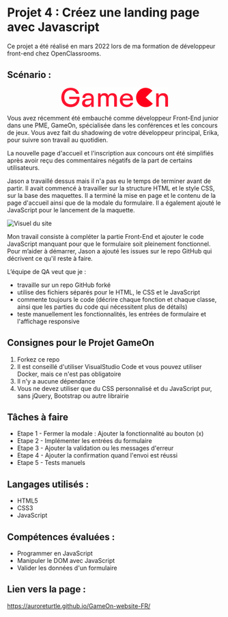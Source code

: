 # Projet 4 : Créez une landing page avec Javascript
Ce projet a été réalisé en mars 2022 lors de ma formation de développeur front-end chez OpenClassrooms.

## Scénario :

<p align="center">
  <img src="image/Logo.png">
</p> 

Vous avez récemment été embauché comme développeur Front-End junior dans une PME, GameOn, spécialisée dans les conférences et les concours de jeux. Vous avez fait du shadowing de votre développeur principal, Erika, pour suivre son travail au quotidien.

La nouvelle page d'accueil et l'inscription aux concours ont été simplifiés après avoir reçu des commentaires négatifs de la part de certains utilisateurs. 

Jason a travaillé dessus mais il n'a pas eu le temps de terminer avant de partir. Il avait commencé à travailler sur la structure HTML et le style CSS, sur la base des maquettes. Il a terminé la mise en page et le contenu de la page d'accueil ainsi que de la modale du formulaire. Il a également ajouté le JavaScript pour le lancement de la maquette.

![Visuel du site](https://user.oc-static.com/upload/2021/12/15/16395717662959_HomePage.png)

Mon travail consiste à compléter la partie Front-End et ajouter le code JavaScript manquant pour que le formulaire soit pleinement fonctionnel. Pour m’aider à démarrer, Jason a ajouté les issues sur le repo GitHub qui décrivent ce qu'il reste à faire. 

L’équipe de QA veut que je : 
* travaille sur un repo GitHub forké 
* utilise des fichiers séparés pour le HTML, le CSS et le JavaScript 
* commente toujours le code (décrire chaque fonction et chaque classe, ainsi que les parties du code qui nécessitent plus de détails) 
* teste manuellement les fonctionnalités, les entrées de formulaire et l'affichage responsive


## Consignes pour le Projet GameOn
1. Forkez ce repo 
2. Il est conseillé d'utiliser VisualStudio Code et vous pouvez utiliser Docker, mais ce n'est pas obligatoire
3. Il n'y a aucune dépendance
4. Vous ne devez utiliser que du CSS personnalisé et du JavaScript pur, sans jQuery, Bootstrap ou autre librairie


## Tâches à faire
* Etape 1 - Fermer la modale : Ajouter la fonctionnalité au bouton (x)
* Etape 2 - Implémenter les entrées du formulaire
* Etape 3 - Ajouter la validation ou les messages d'erreur
* Etape 4 - Ajouter la confirmation quand l'envoi est réussi
* Etape 5 - Tests manuels


## Langages utilisés :
* HTML5
* CSS3
* JavaScript


## Compétences évaluées :
* Programmer en JavaScript
* Manipuler le DOM avec JavaScript
* Valider les données d'un formulaire


## Lien vers la page :
https://auroreturtle.github.io/GameOn-website-FR/
